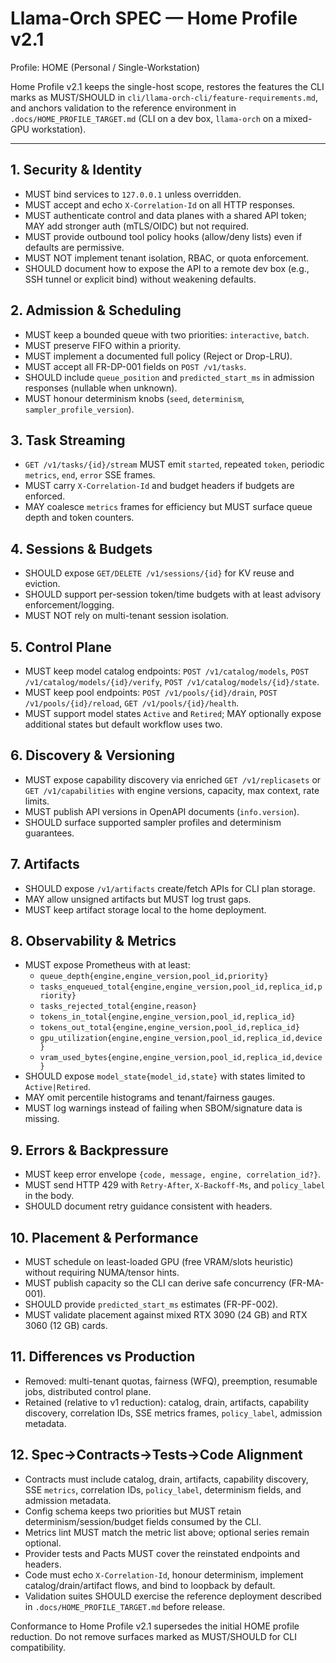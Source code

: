 # Llama-Orch SPEC — Home Profile v2.1

Profile: HOME (Personal / Single-Workstation)

Home Profile v2.1 keeps the single-host scope, restores the features the CLI marks as MUST/SHOULD in `cli/llama-orch-cli/feature-requirements.md`, and anchors validation to the reference environment in `.docs/HOME_PROFILE_TARGET.md` (CLI on a dev box, `llama-orch` on a mixed-GPU workstation).

---

## 1. Security & Identity

- MUST bind services to `127.0.0.1` unless overridden.
- MUST accept and echo `X-Correlation-Id` on all HTTP responses.
- MUST authenticate control and data planes with a shared API token; MAY add stronger auth (mTLS/OIDC) but not required.
- MUST provide outbound tool policy hooks (allow/deny lists) even if defaults are permissive.
- MUST NOT implement tenant isolation, RBAC, or quota enforcement.
- SHOULD document how to expose the API to a remote dev box (e.g., SSH tunnel or explicit bind) without weakening defaults.

## 2. Admission & Scheduling

- MUST keep a bounded queue with two priorities: `interactive`, `batch`.
- MUST preserve FIFO within a priority.
- MUST implement a documented full policy (Reject or Drop-LRU).
- MUST accept all FR-DP-001 fields on `POST /v1/tasks`.
- SHOULD include `queue_position` and `predicted_start_ms` in admission responses (nullable when unknown).
- MUST honour determinism knobs (`seed`, `determinism`, `sampler_profile_version`).

## 3. Task Streaming

- `GET /v1/tasks/{id}/stream` MUST emit `started`, repeated `token`, periodic `metrics`, `end`, `error` SSE frames.
- MUST carry `X-Correlation-Id` and budget headers if budgets are enforced.
- MAY coalesce `metrics` frames for efficiency but MUST surface queue depth and token counters.

## 4. Sessions & Budgets

- SHOULD expose `GET/DELETE /v1/sessions/{id}` for KV reuse and eviction.
- SHOULD support per-session token/time budgets with at least advisory enforcement/logging.
- MUST NOT rely on multi-tenant session isolation.

## 5. Control Plane

- MUST keep model catalog endpoints: `POST /v1/catalog/models`, `POST /v1/catalog/models/{id}/verify`, `POST /v1/catalog/models/{id}/state`.
- MUST keep pool endpoints: `POST /v1/pools/{id}/drain`, `POST /v1/pools/{id}/reload`, `GET /v1/pools/{id}/health`.
- MUST support model states `Active` and `Retired`; MAY optionally expose additional states but default workflow uses two.

## 6. Discovery & Versioning

- MUST expose capability discovery via enriched `GET /v1/replicasets` or `GET /v1/capabilities` with engine versions, capacity, max context, rate limits.
- MUST publish API versions in OpenAPI documents (`info.version`).
- SHOULD surface supported sampler profiles and determinism guarantees.

## 7. Artifacts

- SHOULD expose `/v1/artifacts` create/fetch APIs for CLI plan storage.
- MAY allow unsigned artifacts but MUST log trust gaps.
- MUST keep artifact storage local to the home deployment.

## 8. Observability & Metrics

- MUST expose Prometheus with at least:
  - `queue_depth{engine,engine_version,pool_id,priority}`
  - `tasks_enqueued_total{engine,engine_version,pool_id,replica_id,priority}`
  - `tasks_rejected_total{engine,reason}`
  - `tokens_in_total{engine,engine_version,pool_id,replica_id}`
  - `tokens_out_total{engine,engine_version,pool_id,replica_id}`
  - `gpu_utilization{engine,engine_version,pool_id,replica_id,device}`
  - `vram_used_bytes{engine,engine_version,pool_id,replica_id,device}`
- SHOULD expose `model_state{model_id,state}` with states limited to `Active|Retired`.
- MAY omit percentile histograms and tenant/fairness gauges.
- MUST log warnings instead of failing when SBOM/signature data is missing.

## 9. Errors & Backpressure

- MUST keep error envelope `{code, message, engine, correlation_id?}`.
- MUST send HTTP 429 with `Retry-After`, `X-Backoff-Ms`, and `policy_label` in the body.
- SHOULD document retry guidance consistent with headers.

## 10. Placement & Performance

- MUST schedule on least-loaded GPU (free VRAM/slots heuristic) without requiring NUMA/tensor hints.
- MUST publish capacity so the CLI can derive safe concurrency (FR-MA-001).
- SHOULD provide `predicted_start_ms` estimates (FR-PF-002).
- MUST validate placement against mixed RTX 3090 (24 GB) and RTX 3060 (12 GB) cards.

## 11. Differences vs Production

- Removed: multi-tenant quotas, fairness (WFQ), preemption, resumable jobs, distributed control plane.
- Retained (relative to v1 reduction): catalog, drain, artifacts, capability discovery, correlation IDs, SSE metrics frames, `policy_label`, admission metadata.

## 12. Spec→Contracts→Tests→Code Alignment

- Contracts must include catalog, drain, artifacts, capability discovery, SSE `metrics`, correlation IDs, `policy_label`, determinism fields, and admission metadata.
- Config schema keeps two priorities but MUST retain determinism/session/budget fields consumed by the CLI.
- Metrics lint MUST match the metric list above; optional series remain optional.
- Provider tests and Pacts MUST cover the reinstated endpoints and headers.
- Code must echo `X-Correlation-Id`, honour determinism, implement catalog/drain/artifact flows, and bind to loopback by default.
- Validation suites SHOULD exercise the reference deployment described in `.docs/HOME_PROFILE_TARGET.md` before release.

Conformance to Home Profile v2.1 supersedes the initial HOME profile reduction. Do not remove surfaces marked as MUST/SHOULD for CLI compatibility.
